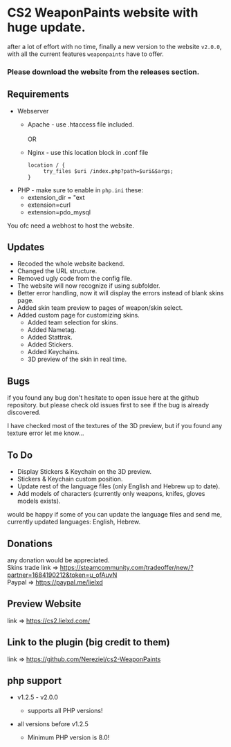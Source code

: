 # CS2 WeaponPaints website with huge update.
after a lot of effort with no time, finally a new version to the website `v2.0.0`,<br>
with all the current features `weaponpaints` have to offer.

### Please download the website from the releases section.

## Requirements
* Webserver
  * Apache - use .htaccess file included.<br><br>
     OR
  * Nginx - use this location block in .conf file<br>
  
     ```nginx
     location / {
          try_files $uri /index.php?path=$uri&$args;
     }
     ```
* PHP - make sure to enable in `php.ini` these:
     * extension_dir = "ext
     * extension=curl
     * extension=pdo_mysql

You ofc need a webhost to host the website.

## Updates
* Recoded the whole website backend.
* Changed the URL structure.
* Removed ugly code from the config file.
* The website will now recognize if using subfolder.
* Better error handling, now it will display the errors instead of blank skins page.
* Added skin team preview to pages of weapon/skin select.
* Added custom page for customizing skins.
  * Added team selection for skins.
  * Added Nametag.
  * Added Stattrak.
  * Added Stickers.
  * Added Keychains.
  * 3D preview of the skin in real time.

## Bugs
if you found any bug don't hesitate to open issue here at the github repository.
but please check old issues first to see if the bug is already discovered.

I have checked most of the textures of the 3D preview, but if you found any texture error let me know...

## To Do
* Display Stickers & Keychain on the 3D preview.
* Stickers & Keychain custom position.
* Update rest of the language files (only English and Hebrew up to date).
* Add models of characters (currently only weapons, knifes, gloves models exists).

would be happy if some of you can update the language files and send me, currently updated languages:
English, Hebrew.

## Donations
any donation would be appreciated.<br>
Skins trade link => https://steamcommunity.com/tradeoffer/new/?partner=1684190212&token=u_ofAuvN
<br>
Paypal => https://paypal.me/lielxd

## Preview Website
link => https://cs2.lielxd.com/

## Link to the plugin (big credit to them)
link => https://github.com/Nereziel/cs2-WeaponPaints

## php support
* v1.2.5 - v2.0.0
  * supports all PHP versions!

* all versions before v1.2.5
  * Minimum PHP version is 8.0!
